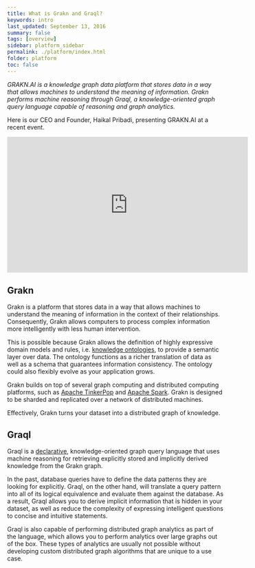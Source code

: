 ```yaml
---
title: What is Grakn and Graql?
keywords: intro
last_updated: September 13, 2016
summary: false
tags: [overview]
sidebar: platform_sidebar
permalink: ./platform/index.html 
folder: platform
toc: false
---
```


*GRAKN.AI is a knowledge graph data platform that stores data in a way that allows machines to understand the meaning of information. Grakn performs machine reasoning through Graql, a knowledge-oriented graph query language capable of reasoning and graph analytics.*

Here is our CEO and Founder, Haikal Pribadi, presenting GRAKN.AI at a recent event.

<iframe width="560" height="315" src="https://www.youtube.com/embed/OeFrudRlXAM?list=PLDaQNzoeb9L7UZDPq7z1Gd2Rc0m_oeSDQ" frameborder="0" allowfullscreen></iframe>


## Grakn

Grakn is a platform that stores data in a way that allows machines to understand the meaning of information in the context of their relationships. Consequently, Grakn allows computers to process complex information more intelligently with less human intervention.

This is possible because Grakn allows the definition of highly expressive domain models and rules, i.e. [knowledge ontologies](https://en.wikipedia.org/wiki/Ontology_(information_science)), to provide a semantic layer over data. The ontology functions as a richer translation of data as well as a schema that guarantees information consistency. The ontology could also flexibly evolve as your application grows.

Grakn builds on top of several graph computing and distributed computing platforms, such as [Apache TinkerPop](https://tinkerpop.apache.org/) and [Apache Spark](http://spark.apache.org/). Grakn is designed to be sharded and replicated over a network of distributed machines.

Effectively, Grakn turns your dataset into a distributed graph of knowledge.

## Graql

Graql is a [declarative](https://en.wikipedia.org/wiki/Declarative_programming), knowledge-oriented graph query language that uses machine reasoning for retrieving explicitly stored and implicitly derived knowledge from the Grakn graph.

In the past, database queries have to define the data patterns they are looking for explicitly. Graql, on the other hand, will translate a query pattern into all of its logical equivalence and evaluate them against the database. As a result, Graql allows you to derive implicit information that is hidden in your dataset, as well as reduce the complexity of expressing intelligent questions to concise and intuitive statements.

Graql is also capable of performing distributed graph analytics as part of the language, which allows you to perform analytics over large graphs out of the box. These types of analytics are usually not possible without developing custom distributed graph algorithms that are unique to a use case.
